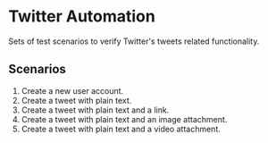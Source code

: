 # Twitter Automation

Sets of test scenarios to verify Twitter's tweets related functionality.

## Scenarios

1. Create a new user account.
2. Create a tweet with plain text.
3. Create a tweet with plain text and a link.
4. Create a tweet with plain text and an image attachment.
5. Create a tweet with plain text and a video attachment.

